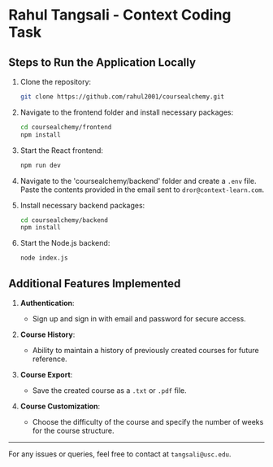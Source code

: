 # Rahul Tangsali - Context Coding Task

## Steps to Run the Application Locally

1. Clone the repository:
   ```bash
   git clone https://github.com/rahul2001/coursealchemy.git
   ```

2. Navigate to the frontend folder and install necessary packages:
   ```bash
   cd coursealchemy/frontend
   npm install
   ```

3. Start the React frontend:
   ```bash
   npm run dev
   ```

4. Navigate to the 'coursealchemy/backend' folder and create a `.env` file. Paste the contents provided in the email sent to `dror@context-learn.com`.

5. Install necessary backend packages:
   ```bash
   cd coursealchemy/backend
   npm install
   ```

6. Start the Node.js backend:
   ```bash
   node index.js
   ```

## Additional Features Implemented

1. **Authentication**:
   - Sign up and sign in with email and password for secure access.

2. **Course History**:
   - Ability to maintain a history of previously created courses for future reference.

3. **Course Export**:
   - Save the created course as a `.txt` or `.pdf` file.

4. **Course Customization**:
   - Choose the difficulty of the course and specify the number of weeks for the course structure.

---

For any issues or queries, feel free to contact at `tangsali@usc.edu`.
